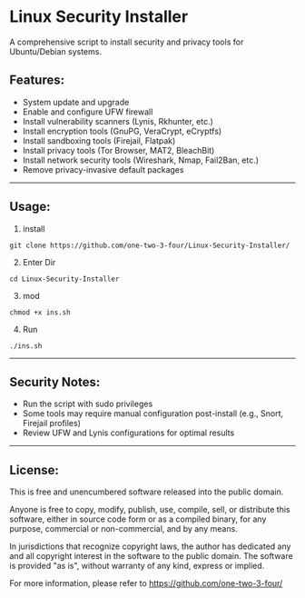 # Linux Security Installer

A comprehensive script to install security and privacy tools for Ubuntu/Debian systems.

##  Features:
- System update and upgrade
- Enable and configure UFW firewall
- Install vulnerability scanners (Lynis, Rkhunter, etc.)
- Install encryption tools (GnuPG, VeraCrypt, eCryptfs)
- Install sandboxing tools (Firejail, Flatpak)
- Install privacy tools (Tor Browser, MAT2, BleachBit)
- Install network security tools (Wireshark, Nmap, Fail2Ban, etc.)
- Remove privacy-invasive default packages

---

## Usage:
1. install
```
git clone https://github.com/one-two-3-four/Linux-Security-Installer/
```
2. Enter Dir
```
cd Linux-Security-Installer
```
3. mod
```
chmod +x ins.sh
```

4. Run
```
./ins.sh
```

---

## Security Notes:
- Run the script with sudo privileges
- Some tools may require manual configuration post-install (e.g., Snort, Firejail profiles)
- Review UFW and Lynis configurations for optimal results

---

## License:
This is free and unencumbered software released into the public domain.

Anyone is free to copy, modify, publish, use, compile, sell, or
distribute this software, either in source code form or as a compiled
binary, for any purpose, commercial or non-commercial, and by any
means.

In jurisdictions that recognize copyright laws, the author has
dedicated any and all copyright interest in the software to the public
domain. The software is provided "as is", without warranty of any kind,
express or implied.

For more information, please refer to <https://github.com/one-two-3-four/>

